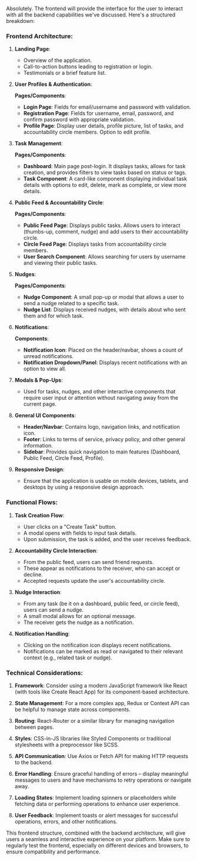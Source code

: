 Absolutely. The frontend will provide the interface for the user to interact with all the backend capabilities we've discussed. Here's a structured breakdown:

### Frontend Architecture:

1. **Landing Page**:
   - Overview of the application.
   - Call-to-action buttons leading to registration or login.
   - Testimonials or a brief feature list.

2. **User Profiles & Authentication**:

   **Pages/Components**:
   - **Login Page**: Fields for email/username and password with validation.
   - **Registration Page**: Fields for username, email, password, and confirm password with appropriate validation.
   - **Profile Page**: Display user details, profile picture, list of tasks, and accountability circle members. Option to edit profile.

3. **Task Management**:

   **Pages/Components**:
   - **Dashboard**: Main page post-login. It displays tasks, allows for task creation, and provides filters to view tasks based on status or tags.
   - **Task Component**: A card-like component displaying individual task details with options to edit, delete, mark as complete, or view more details.

4. **Public Feed & Accountability Circle**:

   **Pages/Components**:
   - **Public Feed Page**: Displays public tasks. Allows users to interact (thumbs-up, comment, nudge) and add users to their accountability circle.
   - **Circle Feed Page**: Displays tasks from accountability circle members.
   - **User Search Component**: Allows searching for users by username and viewing their public tasks.

5. **Nudges**:

   **Pages/Components**:
   - **Nudge Component**: A small pop-up or modal that allows a user to send a nudge related to a specific task.
   - **Nudge List**: Displays received nudges, with details about who sent them and for which task.

6. **Notifications**:

   **Components**:
   - **Notification Icon**: Placed on the header/navbar, shows a count of unread notifications.
   - **Notification Dropdown/Panel**: Displays recent notifications with an option to view all.

7. **Modals & Pop-Ups**:
   - Used for tasks, nudges, and other interactive components that require user input or attention without navigating away from the current page.

8. **General UI Components**:
   - **Header/Navbar**: Contains logo, navigation links, and notification icon.
   - **Footer**: Links to terms of service, privacy policy, and other general information.
   - **Sidebar**: Provides quick navigation to main features (Dashboard, Public Feed, Circle Feed, Profile).

9. **Responsive Design**:
   - Ensure that the application is usable on mobile devices, tablets, and desktops by using a responsive design approach. 

### Functional Flows:

1. **Task Creation Flow**:
   - User clicks on a "Create Task" button.
   - A modal opens with fields to input task details.
   - Upon submission, the task is added, and the user receives feedback.

2. **Accountability Circle Interaction**:
   - From the public feed, users can send friend requests.
   - These appear as notifications to the receiver, who can accept or decline.
   - Accepted requests update the user's accountability circle.

3. **Nudge Interaction**:
   - From any task (be it on a dashboard, public feed, or circle feed), users can send a nudge.
   - A small modal allows for an optional message.
   - The receiver gets the nudge as a notification.

4. **Notification Handling**:
   - Clicking on the notification icon displays recent notifications.
   - Notifications can be marked as read or navigated to their relevant context (e.g., related task or nudge).

### Technical Considerations:

1. **Framework**: Consider using a modern JavaScript framework like React (with tools like Create React App) for its component-based architecture.
  
2. **State Management**: For a more complex app, Redux or Context API can be helpful to manage state across components.
  
3. **Routing**: React-Router or a similar library for managing navigation between pages.

4. **Styles**: CSS-in-JS libraries like Styled Components or traditional stylesheets with a preprocessor like SCSS.

5. **API Communication**: Use Axios or Fetch API for making HTTP requests to the backend.

6. **Error Handling**: Ensure graceful handling of errors – display meaningful messages to users and have mechanisms to retry operations or navigate away.

7. **Loading States**: Implement loading spinners or placeholders while fetching data or performing operations to enhance user experience.

8. **User Feedback**: Implement toasts or alert messages for successful operations, errors, and other notifications.

This frontend structure, combined with the backend architecture, will give users a seamless and interactive experience on your platform. Make sure to regularly test the frontend, especially on different devices and browsers, to ensure compatibility and performance.
